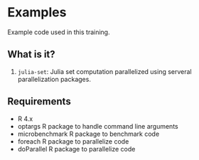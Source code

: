 # Examples

Example code used in this training.


## What is it?

1. `julia-set`: Julia set computation parallelized using serveral
   parallelization packages.    


## Requirements

* R 4.x
* optargs R package to handle command line arguments
* microbenchmark R package to benchmark code
* foreach R package to parallelize code
* doParallel R package to parallelize code
